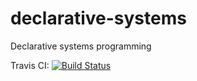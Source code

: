 # declarative-systems
Declarative systems programming

Travis CI: [![Build Status](https://travis-ci.org/ocramz/declarative-systems.svg?branch=master)](https://travis-ci.org/ocramz/declarative-systems)

